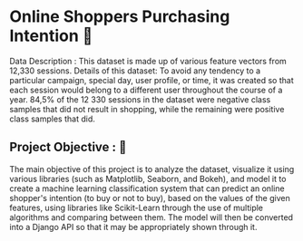 # Online Shoppers Purchasing Intention 🛒

Data Description :
This dataset is made up of various feature vectors from 12,330 sessions. Details of this dataset: To
avoid any tendency to a particular campaign, special day, user profile, or time, it was created so that each session would belong to a different user throughout the course of a year. 
84,5% of the 12 330 sessions in the dataset were negative class samples that did not result in shopping, while the remaining were positive class samples that did.

## Project Objective : 🥅
The main objective of this project is to analyze the dataset, visualize it using various libraries (such as Matplotlib, Seaborn, and Bokeh), 
and model it to create a machine learning classification system that can predict an online shopper's intention (to buy or not to buy), based on the values of the given features, 
using libraries like Scikit-Learn through the use of multiple algorithms and comparing between them. The model will then be converted into a Django API so that it may be appropriately shown through it.

